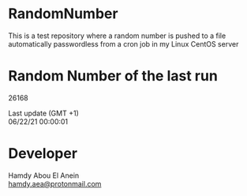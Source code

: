# RandomNumber    
This is a test repository where a random number is pushed to a file automatically passwordless from a cron job in my Linux CentOS server    
# Random Number of the last run   
26168
      
Last update (GMT +1)    
06/22/21 00:00:01
# Developer    
Hamdy Abou El Anein   
hamdy.aea@protonmail.com
